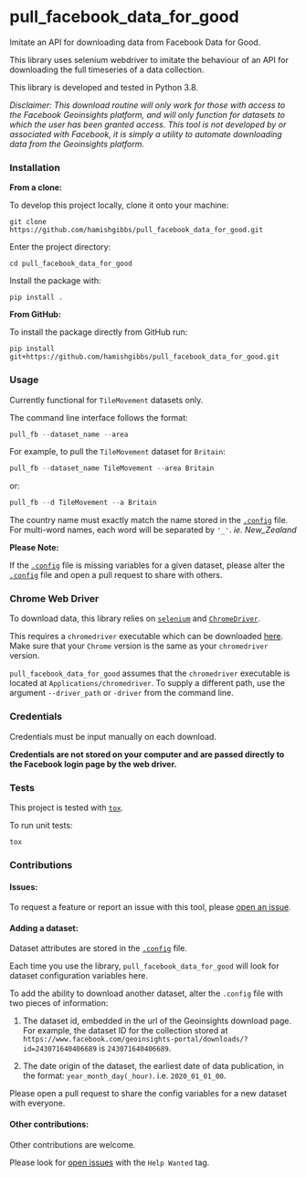 # pull_facebook_data_for_good
Imitate an API for downloading data from Facebook Data for Good.

This library uses selenium webdriver to imitate the behaviour of an API for downloading the full timeseries of a data collection.

This library is developed and tested in Python 3.8.

*Disclaimer: This download routine will only work for those with access to the Facebook Geoinsights platform, and will only function for datasets to which the user has been granted access. This tool is not developed by or associated with Facebook, it is simply a utility to automate downloading data from the Geoinsights platform.*

### Installation

**From a clone:**

To develop this project locally, clone it onto your machine:

```shell
git clone https://github.com/hamishgibbs/pull_facebook_data_for_good.git
```

Enter the project directory:

```shell
cd pull_facebook_data_for_good
```

Install the package with:

```shell
pip install .
```

**From GitHub:**

To install the package directly from GitHub run:

```shell
pip install git+https://github.com/hamishgibbs/pull_facebook_data_for_good.git
```

### Usage

Currently functional for `TileMovement` datasets only.   

The command line interface follows the format:

```python
pull_fb --dataset_name --area
```

For example, to pull the `TileMovement` dataset for `Britain`:

```python
pull_fb --dataset_name TileMovement --area Britain
```

or:

```python
pull_fb --d TileMovement --a Britain
```

The country name must exactly match the name stored in the [`.config`](https://github.com/hamishgibbs/pull_facebook_data_for_good/blob/master/.config) file. For multi-word names, each word will be separated by `'_'`. *ie. New_Zealand*

**Please Note:**

If the [`.config`](https://github.com/hamishgibbs/pull_facebook_data_for_good/blob/master/.config) file is missing variables for a given dataset, please alter the [`.config`](https://github.com/hamishgibbs/pull_facebook_data_for_good/blob/master/.config) file and open a pull request to share with others.

### Chrome Web Driver

To download data, this library relies on [`selenium`](https://selenium-python.readthedocs.io/) and [`ChromeDriver`](https://chromedriver.chromium.org/).

This requires a `chromedriver` executable which can be downloaded [here](https://chromedriver.chromium.org/downloads). Make sure that your `Chrome` version is the same as your `chromedriver` version.

`pull_facebook_data_for_good` assumes that the `chromedriver` executable is located at `Applications/chromedriver`. To supply a different path, use the argument `--driver_path` or `-driver` from the command line.

### Credentials

Credentials must be input manually on each download.

**Credentials are not stored on your computer and are passed directly to the Facebook login page by the web driver.**

### Tests

This project is tested with [`tox`](https://tox.readthedocs.io/en/latest/).

To run unit tests:

```shell
tox
```

### Contributions

#### Issues:

To request a feature or report an issue with this tool, please [open an issue](https://github.com/hamishgibbs/pull_facebook_data_for_good/issues/new).

#### Adding a dataset:

Dataset attributes are stored in the [`.config`](https://github.com/hamishgibbs/pull_facebook_data_for_good/blob/master/.config) file.

Each time you use the library, `pull_facebook_data_for_good` will look for dataset configuration variables here.

To add the ability to download another dataset, alter the `.config` file with two pieces of information:

1. The dataset id, embedded in the url of the Geoinsights download page. For example, the dataset ID for the collection stored at `https://www.facebook.com/geoinsights-portal/downloads/?id=243071640406689` is `243071640406689`.

2. The date origin of the dataset, the earliest date of data publication, in the format: `year_month_day(_hour)`. i.e. `2020_01_01_00`.

Please open a pull request to share the config variables for a new dataset with everyone.

#### Other contributions:

Other contributions are welcome.

Please look for [open issues](https://github.com/hamishgibbs/pull_facebook_data_for_good/issues?q=is%3Aopen+is%3Aissue) with the `Help Wanted` tag.
